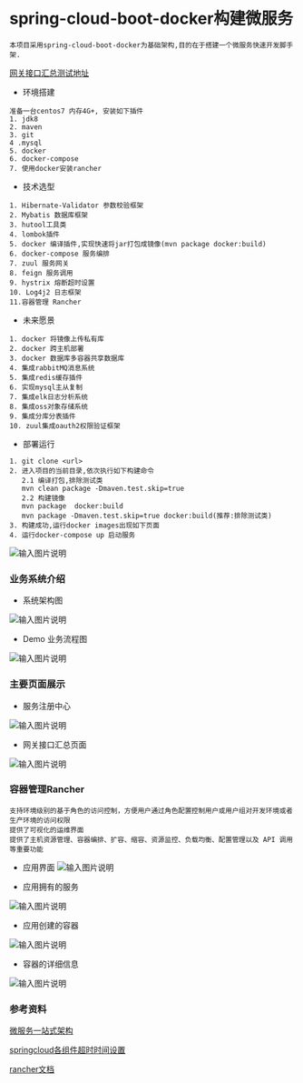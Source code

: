 # spring-cloud-boot-docker构建微服务
```text
本项目采用spring-cloud-boot-docker为基础架构,目的在于搭建一个微服务快速开发脚手架.
```
[网关接口汇总测试地址](http://111.231.189.44:8769/swagger-ui.html)

* 环境搭建
```text
准备一台centos7 内存4G+, 安装如下插件
1. jdk8
2. maven
3. git
4 .mysql
5. docker 
6. docker-compose
7. 使用docker安装rancher
```
* 技术选型
```text
1. Hibernate-Validator 参数校验框架
2. Mybatis 数据库框架
3. hutool工具类
4. lombok插件
5. docker 编译插件,实现快速将jar打包成镜像(mvn package docker:build)
6. docker-compose 服务编排
7. zuul 服务网关
8. feign 服务调用
9. hystrix 熔断超时设置
10. Log4j2 日志框架
11.容器管理 Rancher       
```
* 未来愿景
```text
1. docker 将镜像上传私有库
2. docker 跨主机部署
3. docker 数据库多容器共享数据库
4. 集成rabbitMQ消息系统
5. 集成redis缓存插件
6. 实现mysql主从复制
7. 集成elk日志分析系统
8. 集成oss对象存储系统
9. 集成分库分表插件
10. zuul集成oauth2权限验证框架
```
* 部署运行
```text
1. git clone <url> 
2. 进入项目的当前目录,依次执行如下构建命令
   2.1 编译打包,排除测试类
   mvn clean package -Dmaven.test.skip=true
   2.2 构建镜像
   mvn package  docker:build
   mvn package -Dmaven.test.skip=true docker:build(推荐:排除测试类)
3. 构建成功,运行docker images出现如下页面 
4. 运行docker-compose up 启动服务  
```

![输入图片说明](https://github.com/qccr-twl2123/spring-cloud-test/blob/master/resources/images/spring-cloud-test-images.jpg "在这里输入图片标题")


### 业务系统介绍
* 系统架构图

![输入图片说明](https://images.gitbook.cn/11af6780-d79f-11e8-a10b-5f454c3ff2d1 "在这里输入图片标题")

* Demo 业务流程图

![输入图片说明](https://github.com/qccr-twl2123/spring-cloud-test/blob/master/resources/images/order-pay.png "在这里输入图片标题")

### 主要页面展示
* 服务注册中心

![输入图片说明](https://github.com/qccr-twl2123/spring-cloud-test/blob/master/resources/images/regsiter-page.jpg "在这里输入图片标题")

* 网关接口汇总页面

![输入图片说明](https://github.com/qccr-twl2123/spring-cloud-test/blob/master/resources/images/gateway-api-summary.jpg "在这里输入图片标题")

### 容器管理Rancher
```text
支持环境级别的基于角色的访问控制，方便用户通过角色配置控制用户或用户组对开发环境或者生产环境的访问权限
提供了可视化的运维界面
提供了主机资源管理、容器编排、扩容、缩容、资源监控、负载均衡、配置管理以及 API 调用等重要功能
```
* 应用界面
![输入图片说明](https://github.com/qccr-twl2123/spring-cloud-test/blob/master/resources/images/rancher-app.jpg "在这里输入图片标题")

* 应用拥有的服务

![输入图片说明](https://github.com/qccr-twl2123/spring-cloud-test/blob/master/resources/images/rancher-service.jpg "在这里输入图片标题")

* 应用创建的容器

![输入图片说明](https://github.com/qccr-twl2123/spring-cloud-test/blob/master/resources/images/rancher-container.jpg "在这里输入图片标题")

* 容器的详细信息

![输入图片说明](https://github.com/qccr-twl2123/spring-cloud-test/blob/master/resources/images/rancher-container-details.jpg "在这里输入图片标题")



### 参考资料
[微服务一站式架构](https://gitbook.cn/gitchat/column/5b4fd439bf8ece6c81e44cfb?utm_source=zd180801)

[springcloud各组件超时时间设置](http://www.itmuch.com/spring-cloud-sum/spring-cloud-timeout/)

[rancher文档](https://rancher.com/docs/rancher/latest/zh/)
